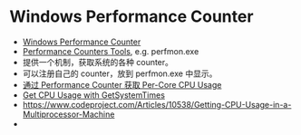 # Windows Performance Counter

 * [Windows Performance Counter][1]
 * [Performance Counters Tools][2], e.g. perfmon.exe
 * 提供一个机制，获取系统的各种 counter。
 * 可以注册自己的 counter，放到 perfmon.exe 中显示。
 * [通过 Performance Counter 获取 Per-Core CPU Usage][3]
 * [Get CPU Usage with GetSystemTimes][4]
 * https://www.codeproject.com/Articles/10538/Getting-CPU-Usage-in-a-Multiprocessor-Machine
 * 

[1]:https://docs.microsoft.com/en-us/windows/win32/perfctrs/performance-counters-portal
[2]:https://docs.microsoft.com/en-us/windows/win32/perfctrs/performance-counters-tools
[3]:https://w-shadow.com/blog/2009/04/17/per-core-cpu-usage/
[4]:https://www.codeproject.com/Articles/9113/Get-CPU-Usage-with-GetSystemTimes
